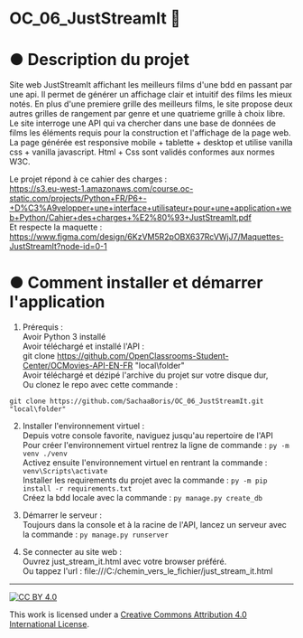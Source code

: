 # OC_06_JustStreamIt  :movie_camera:  
  
# ● Description du projet  
Site web JustStreamIt affichant les meilleurs films d'une bdd en passant par une api. Il permet de générer un affichage clair et intuitif des films les mieux notés. En plus d'une premiere grille des meilleurs films, le site propose deux autres grilles de rangement par genre et une quatrieme grille à choix libre. Le site interroge une API qui va chercher dans une base de données de films les éléments requis pour la construction et l'affichage de la page web. La page générée est responsive mobile + tablette + desktop et utilise vanilla css + vanilla javascript. Html + Css sont validés conformes aux normes W3C.
  
Le projet répond à ce cahier des charges :  
https://s3.eu-west-1.amazonaws.com/course.oc-static.com/projects/Python+FR/P6+-+D%C3%A9velopper+une+interface+utilisateur+pour+une+application+web+Python/Cahier+des+charges+%E2%80%93+JustStreamIt.pdf  
Et respecte la maquette :  
https://www.figma.com/design/6KzVM5R2pOBX637RcVWjJ7/Maquettes-JustStreamIt?node-id=0-1  
  
# ● Comment installer et démarrer l'application  
1. Prérequis :  
    Avoir Python 3 installé  
    Avoir téléchargé et installé l'API :  
    git clone https://github.com/OpenClassrooms-Student-Center/OCMovies-API-EN-FR "local\folder"  
    Avoir téléchargé et dézipé l'archive du projet sur votre disque dur,  
    Ou clonez le repo avec cette commande :  
  ```  
  git clone https://github.com/SachaaBoris/OC_06_JustStreamIt.git "local\folder"  
  ```  
  
2. Installer l'environnement virtuel :  
    Depuis votre console favorite, naviguez jusqu'au repertoire de l'API  
    Pour créer l'environnement virtuel rentrez la ligne de commande : `py -m venv ./venv`  
    Activez ensuite l'environnement virtuel en rentrant la commande : `venv\Scripts\activate`  
    Installer les requirements du projet avec la commande : `py -m pip install -r requirements.txt`  
	Créez la bdd locale avec la commande : `py manage.py create_db`  
  
3. Démarrer le serveur :  
    Toujours dans la console et à la racine de l'API, lancez un serveur avec la commande : `py manage.py runserver`  
  
4. Se connecter au site web :  
	Ouvrez just_stream_it.html avec votre browser préféré.  
	Ou tappez l'url : file:///C:/chemin_vers_le_fichier/just_stream_it.html  
  
---  
  
[![CC BY 4.0][cc-by-shield]][cc-by]  
  
This work is licensed under a [Creative Commons Attribution 4.0 International License][cc-by].  
  
[cc-by]: http://creativecommons.org/licenses/by/4.0/  
[cc-by-shield]: https://img.shields.io/badge/License-CC%20BY%204.0-lightgrey.svg  
